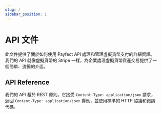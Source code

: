 ```yaml
---
slug: /
sidebar_position: 1
---
```


# API 文件

此文件提供了關於如何使用 Payfect API 處理和管理虛擬貨幣支付的詳細資訊。我們的 API 就像虛擬貨幣的 Stripe 一樣，為企業處理虛擬貨幣資產交易提供了一個簡單、流暢的介面。

## API Reference

我們的 API 基於 REST 原則。它接受 `Content-Type: application/json` 請求，返回 `Content-Type: application/json` 響應，並使用標準的 HTTP 協議和錯誤代碼。
